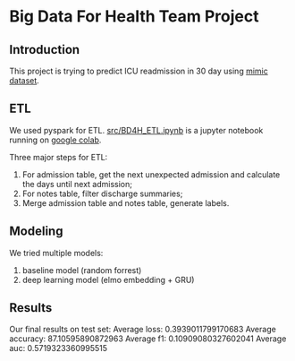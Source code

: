# Big Data For Health Team Project

## Introduction

This project is trying to predict ICU readmission in 30 day using [mimic dataset](https://mimic.physionet.org/).

## ETL

We used pyspark for ETL. [src/BD4H_ETL.ipynb](https://github.com/Katvava/BigDataForHealth_TeamProject/blob/master/src/BD4H_ETL.ipynb) is a jupyter notebook running on [google colab](https://colab.research.google.com/notebooks/welcome.ipynb#recent=true).

Three major steps for ETL:
1. For admission table, get the next unexpected admission and calculate the days until next admission;
2. For notes table, filter discharge summaries;
3. Merge admission table and notes table, generate labels.

## Modeling

We tried multiple models:

1. baseline model (random forrest)
2. deep learning model (elmo embedding + GRU)

## Results

Our final results on test set:
Average loss:     0.3939011799170683
Average accuracy: 87.10595890872963
Average f1:       0.10909080327602041
Average auc:      0.5719323360995515

